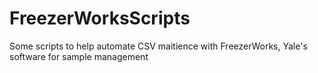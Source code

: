 # FreezerWorksScripts
Some scripts to help automate CSV maitience with FreezerWorks, Yale's software for sample management
